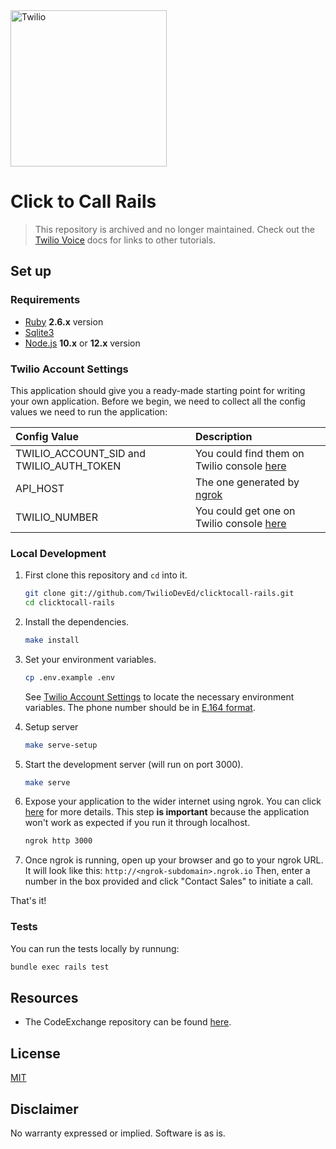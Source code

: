 <a href="https://www.twilio.com">
  <img src="https://static0.twilio.com/marketing/bundles/marketing/img/logos/wordmark-red.svg" alt="Twilio" width="250" />
</a>

# Click to Call Rails

> This repository is archived and no longer maintained. Check out the [Twilio Voice](https://www.twilio.com/docs/voice/) docs for links to other tutorials. 

## Set up

### Requirements

- [Ruby](https://www.ruby-lang.org/) **2.6.x** version
- [Sqlite3](https://www.sqlite.org/)
- [Node.js](https://nodejs.org/en/) **10.x** or **12.x** version

### Twilio Account Settings

This application should give you a ready-made starting point for writing your own application.
Before we begin, we need to collect all the config values we need to run the application:

| Config Value | Description |
| :----------  | :---------- |
| TWILIO_ACCOUNT_SID and TWILIO_AUTH_TOKEN | You could find them on Twilio console [here](https://www.twilio.com/console/account/settings) |
| API_HOST | The one generated by [ngrok](https://ngrok.com/) |
| TWILIO_NUMBER | You could get one on Twilio console [here](https://www.twilio.com/console/phone-numbers/incoming) |

### Local Development

1. First clone this repository and `cd` into it.

   ```bash
   git clone git://github.com/TwilioDevEd/clicktocall-rails.git
   cd clicktocall-rails
   ```

2. Install the dependencies.

   ```bash
   make install
   ```

3. Set your environment variables.

   ```bash
   cp .env.example .env
   ```

   See [Twilio Account Settings](#twilio-account-settings) to locate the necessary environment variables. The phone number should be in [E.164 format](https://www.twilio.com/help/faq/phone-numbers/how-do-i-format-phone-numbers-to-work-internationally).

4. Setup server
   ```bash
   make serve-setup
   ```

5. Start the development server (will run on port 3000).

   ```bash
   make serve
   ```

6. Expose your application to the wider internet using ngrok. You can click [here](https://www.twilio.com/blog/2015/09/6-awesome-reasons-to-use-ngrok-when-testing-webhooks.html) for more details. This step **is important** because the application won't work as expected if you run it through localhost.

   ```bash
   ngrok http 3000
   ```

7. Once ngrok is running, open up your browser and go to your ngrok URL. It will look like this: `http://<ngrok-subdomain>.ngrok.io`
Then, enter a number in the box provided and click "Contact Sales" to initiate a call.

That's it!

### Tests

You can run the tests locally by runnung:

```bash
bundle exec rails test
```

## Resources

- The CodeExchange repository can be found [here](https://github.com/twilio-labs/code-exchange/).

## License

[MIT](http://www.opensource.org/licenses/mit-license.html)

## Disclaimer

No warranty expressed or implied. Software is as is.

[twilio]: https://www.twilio.com
